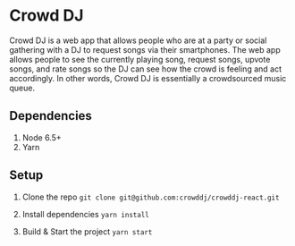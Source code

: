 # Crowd DJ

Crowd DJ is a web app that allows people who are at a party or social gathering with a DJ to request songs via their smartphones. The web app allows people to see the currently playing song, request songs, upvote songs, and rate songs so the DJ can see how the crowd is feeling and act accordingly. In other words, Crowd DJ is essentially a crowdsourced music queue.

## Dependencies
1. Node 6.5+
2. Yarn

## Setup
1. Clone the repo
```git clone git@github.com:crowddj/crowddj-react.git```

2. Install dependencies
```yarn install```

3. Build & Start the project
```yarn start```
